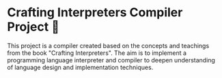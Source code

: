 # Crafting Interpreters Compiler Project 🚀

This project is a compiler created based on the concepts and teachings from the book "Crafting Interpreters". The aim is to implement a programming language interpreter and compiler to deepen understanding of language design and implementation techniques.
